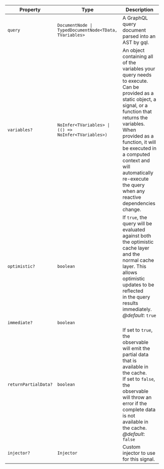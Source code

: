 | Property | Type | Description |
| --- | --- | --- |
| `query` | `DocumentNode \| TypedDocumentNode<TData, TVariables>` | A GraphQL query document parsed into an AST by gql. |
| `variables?` | `NoInfer<TVariables> \| (() => NoInfer<TVariables>)` | An object containing all of the variables your query needs to execute.<br />Can be provided as a static object, a signal, or a function that returns the variables.<br />When provided as a function, it will be executed in a computed context and will<br />automatically re-execute the query when any reactive dependencies change. |
| `optimistic?` | `boolean` | If `true`, the query will be evaluated against both the optimistic cache layer<br />and the normal cache layer. This allows optimistic updates to be reflected<br />in the query results immediately.<br/>*@default*: `true` |
| `immediate?` | `boolean` |  |
| `returnPartialData?` | `boolean` | If set to `true`, the observable will emit the partial data that is available in the cache.<br />If set to `false`, the observable will throw an error if the complete data is not available in the cache.<br/>*@default*: `false` |
| `injector?` | `Injector` | Custom injector to use for this signal. |

